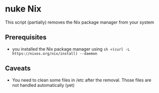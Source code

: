 # nuke Nix

This script (partially) removes the Nix package manager from your system

## Prerequisites

- you installed the Nix package manager using `sh <(curl -L https://nixos.org/nix/install) --daemon`

## Caveats

- You need to clean some files in /etc after the removal. Those files are not handled automatically (yet)